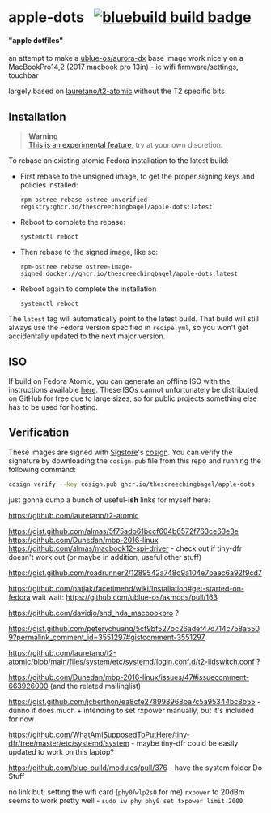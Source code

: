 # apple-dots &nbsp; [![bluebuild build badge](https://github.com/thescreechingbagel/apple-dots/actions/workflows/build.yml/badge.svg)](https://github.com/thescreechingbagel/apple-dots/actions/workflows/build.yml)

#### "apple dotfiles"

an attempt to make a [ublue-os/aurora-dx](https://github.com/ublue-os/aurora) base image work nicely on a MacBookPro14,2 (2017 macbook pro 13in) - ie wifi firmware/settings, touchbar

largely based on [lauretano/t2-atomic](https://github.com/lauretano/t2-atomic) without the T2 specific bits

## Installation

> **Warning**  
> [This is an experimental feature](https://www.fedoraproject.org/wiki/Changes/OstreeNativeContainerStable), try at your own discretion.

To rebase an existing atomic Fedora installation to the latest build:

- First rebase to the unsigned image, to get the proper signing keys and policies installed:
  ```
  rpm-ostree rebase ostree-unverified-registry:ghcr.io/thescreechingbagel/apple-dots:latest
  ```
- Reboot to complete the rebase:
  ```
  systemctl reboot
  ```
- Then rebase to the signed image, like so:
  ```
  rpm-ostree rebase ostree-image-signed:docker://ghcr.io/thescreechingbagel/apple-dots:latest
  ```
- Reboot again to complete the installation
  ```
  systemctl reboot
  ```

The `latest` tag will automatically point to the latest build. That build will still always use the Fedora version specified in `recipe.yml`, so you won't get accidentally updated to the next major version.

## ISO

If build on Fedora Atomic, you can generate an offline ISO with the instructions available [here](https://blue-build.org/learn/universal-blue/#fresh-install-from-an-iso). These ISOs cannot unfortunately be distributed on GitHub for free due to large sizes, so for public projects something else has to be used for hosting.

## Verification

These images are signed with [Sigstore](https://www.sigstore.dev/)'s [cosign](https://github.com/sigstore/cosign). You can verify the signature by downloading the `cosign.pub` file from this repo and running the following command:

```bash
cosign verify --key cosign.pub ghcr.io/thescreechingbagel/apple-dots
```







just gonna dump a bunch of useful-**ish** links for myself here:

https://github.com/lauretano/t2-atomic

https://gist.github.com/almas/5f75adb61bccf604b6572f763ce63e3e  
https://github.com/Dunedan/mbp-2016-linux  
https://github.com/almas/macbook12-spi-driver  - check out if tiny-dfr doesn't work out (or maybe in addition, useful other stuff)  

https://gist.github.com/roadrunner2/1289542a748d9a104e7baec6a92f9cd7

https://github.com/patjak/facetimehd/wiki/Installation#get-started-on-fedora wait wait: https://github.com/ublue-os/akmods/pull/163

https://github.com/davidjo/snd_hda_macbookpro ?

https://gist.github.com/peterychuang/5cf9bf527bc26adef47d714c758a5509?permalink_comment_id=3551297#gistcomment-3551297

https://github.com/lauretano/t2-atomic/blob/main/files/system/etc/systemd/login.conf.d/t2-lidswitch.conf ?

https://github.com/Dunedan/mbp-2016-linux/issues/47#issuecomment-663926000 (and the related mailinglist)

https://gist.github.com/jcberthon/ea8cfe278998968ba7c5a95344bc8b55 - dunno if does much + intending to set rxpower manually, but it's included for now

https://github.com/WhatAmISupposedToPutHere/tiny-dfr/tree/master/etc/systemd/system - maybe tiny-dfr could be easily updated to work on this laptop?

https://github.com/blue-build/modules/pull/376 - have the system folder Do Stuff



no link but: setting the wifi card (`phy0`/`wlp2s0` for me) `rxpower` to 20dBm seems to work pretty well - `sudo iw phy phy0 set txpower limit 2000`



